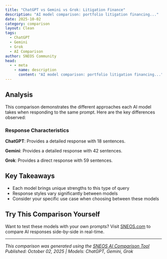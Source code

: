 ```yaml
---
title: "ChatGPT vs Gemini vs Grok: Litigation Finance"
description: "AI model comparison: portfolio litigation financing..."
date: 2025-10-02
category: comparison
layout: Clean
tags:
  - ChatGPT
  - Gemini
  - Grok
  - AI Comparison
author: SNEOS Community
head:
  - - meta
    - name: description
      content: "AI model comparison: portfolio litigation financing..."
---
```


<ChatComparison
  title="ChatGPT vs Gemini vs Grok: Litigation Finance"
  prompt="portfolio litigation financing"
  :responses='{
    "ChatGPT": "**Portfolio Litigation Financing** refers to a type of legal funding where a third-party financier provides capital to fund multiple lawsuits or legal claims brought by a plaintiff or a law firm, rather than just financing a single lawsuit. This approach allows the plaintiff or law firm to receive funding for a portfolio (a group) of cases, helping manage cash flow, reduce financial risk, and support sustained litigation efforts.\n\n### Key Features of Portfolio Litigation Financing:\n- **Multiple Cases Funded**: Instead of financing a single claim, the financier supports a group of related or unrelated cases under a portfolio agreement.\n- **Risk Diversification**: Because the financier invests in a portfolio of cases, the risk is spread across multiple claims, reducing exposure compared to single-case financing.\n- **Non-Recourse Funding**: Typically, financing is provided on a non-recourse basis, meaning the financier only gets repaid if the cases are successful.\n- **Capital for Legal Expenses**: The funds can be used to pay attorney fees, expert witness fees, court costs, and other litigation-related expenses.\n- **Alignment of Interests**: Since repayment depends on successful case outcomes, financiers have an interest in the strength and management of the portfolio.\n\n### Who Uses Portfolio Litigation Financing?\n- **Law Firms**: To finance multiple cases without putting the firm\u2019s capital at risk.\n- **Corporations**: To manage the cost of multiple related or unrelated claims.\n- **Plaintiffs**: Especially in scenarios involving multiple claims or class actions.\n\n### Benefits:\n- Improves cash flow and financial stability during litigation.\n- Allows pursuit of meritorious cases that otherwise might be unaffordable.\n- Enables strategic management of multiple claims.\n\n### Considerations:\n- Financing agreements typically involve thorough due diligence on the portfolio.\n- Terms are negotiated based on the risk profile of the portfolio.\n- Not all types of cases may be eligible; financiers often prefer cases with strong merits and potential high recovery.\n\n---\n\nIf you want specific examples of providers, process details, or market insights on portfolio litigation financing, please let me know!",
    "Gemini": "Portfolio litigation financing (PLF) is a type of litigation funding where a funder provides capital to a law firm or company to pursue *multiple* legal claims in exchange for a portion of the proceeds from successful cases.  Unlike single-case financing, PLF involves a package or basket of claims.\n\nHere\u0027s a breakdown of key aspects of portfolio litigation financing:\n\n**Key Features:**\n\n*   **Multiple Claims:**  The defining characteristic. It\u0027s not about funding one specific case, but a group of cases.\n*   **Diversification of Risk:** For the funder, PLF offers a significant advantage.  By investing in multiple cases, they mitigate the risk associated with any single case failing.  One or two large wins can often offset losses from less successful claims.\n*   **Law Firm or Corporate Client:**  PLF is typically used by law firms to help manage cash flow, expand their practice, or take on more complex cases. It is also used by corporations to monetize legal assets without impacting their balance sheets.\n*   **Non-Recourse:** The funder only gets paid if the cases are successful. If the cases are lost or settled for less than expected, the funder bears the loss.\n*   **Due Diligence:** Funders conduct thorough due diligence on the portfolio of claims, assessing the merits of each case, the potential recovery, and the legal team involved. This is more complex than single-case funding due to the volume of information.\n*   **Control:** While the funder provides the capital, the law firm or company typically retains control over the litigation strategy and settlement decisions (though agreements often include provisions for consultation and oversight).\n*   **Return on Investment (ROI):** Funders expect a significant return on their investment to compensate for the risk they are taking. This return is usually structured as a percentage of the recovery or a multiple of the investment.\n\n**Benefits for Law Firms and Companies:**\n\n*   **Cash Flow Management:** PLF can provide a consistent stream of capital to cover litigation expenses, allowing firms to take on more cases or invest in their business.\n*   **Risk Sharing:**  Transfers the financial risk of litigation to the funder.\n*   **Increased Capacity:** Enables firms to pursue more complex or time-consuming cases that they might not otherwise be able to afford.\n*   **Monetization of Legal Assets:** For companies, PLF allows them to unlock the value of potential legal recoveries without impacting their balance sheet or core business operations.\n*   **Strategic Alignment:** Can align the interests of the law firm and the funder, encouraging efficient and effective litigation strategies.\n*   **Negotiating Leverage:** Knowing that the firm has access to significant financial resources can strengthen their negotiating position.\n\n**Benefits for Funders:**\n\n*   **Diversified Risk:**  The biggest advantage, spreading the risk across multiple claims.\n*   **Potential for High Returns:** Successful portfolios can generate substantial returns on investment.\n*   **Opportunity to Partner with Skilled Litigators:** Funders often work with experienced and successful law firms, increasing the likelihood of positive outcomes.\n\n**Drawbacks:**\n\n*   **Cost:** PLF is an expensive form of capital.  The funder takes a significant portion of the recovery.\n*   **Loss of Control (to some extent):** While law firms generally retain control of the litigation, funders often have input and oversight.  This can lead to disagreements over strategy.\n*   **Due Diligence Burden:** The due diligence process is intensive and can be time-consuming for both the law firm and the funder.\n*   **Complexity:** Portfolio financing agreements can be complex and require careful negotiation.\n*   **Potential Conflicts of Interest:**  Must be carefully managed, especially regarding settlement decisions and allocation of resources across the portfolio.\n\n**Types of Claims Suitable for PLF:**\n\n*   Commercial disputes (breach of contract, fraud, intellectual property infringement, etc.)\n*   Bankruptcy litigation\n*   International arbitration\n*   Mass torts (sometimes)\n*   Enforcement of judgments\n\n**Key Considerations When Evaluating PLF:**\n\n*   **Merits of the Claims:** The underlying strength of the legal claims is paramount.\n*   **Potential Recovery:**  The expected value of the potential recovery needs to be significant enough to justify the cost of funding.\n*   **Legal Team:** The experience and expertise of the law firm are critical.\n*   **Funding Terms:** The terms of the funding agreement (percentage of recovery, control provisions, etc.) must be carefully negotiated.\n*   **Funder\u0027s Reputation and Experience:**  Choose a funder with a proven track record and a strong understanding of the litigation landscape.\n*   **Duration of the Litigation:** The expected time it will take to resolve the cases.\n\n**In summary, portfolio litigation financing can be a valuable tool for law firms and companies looking to manage risk, expand their practice, or monetize legal assets. However, it is crucial to carefully consider the costs, benefits, and potential drawbacks before entering into a PLF agreement.**\n",
    "Grok": "Portfolio litigation financing is a form of third-party funding where a financier or investment firm provides capital to support a portfolio of legal claims or lawsuits, rather than funding a single case. This approach is often used by law firms, claimants, or corporations to manage the financial risks and costs associated with pursuing multiple legal actions. Below is a detailed explanation of portfolio litigation financing:\n\n### What is Portfolio Litigation Financing?\nPortfolio litigation financing involves a funder agreeing to finance a group of cases or legal claims under a single agreement. The funder provides capital to cover legal fees, expert costs, court fees, and other expenses associated with the litigation. In return, the funder typically receives a share of the proceeds from successful cases, often structured as a percentage of the recovery or a multiple of the invested capital.\n\nUnlike single-case financing, portfolio financing spreads the risk across multiple cases, as the success of one or more cases can offset losses from others. This model is particularly attractive to funders because it diversifies their exposure and increases the likelihood of a positive return on investment.\n\n### Key Features of Portfolio Litigation Financing\n1. **Diversified Risk**: By funding a portfolio of cases, the financial risk is spread across multiple outcomes. If some cases are unsuccessful, others may still yield returns.\n2. **Multiple Cases or Claimants**: The portfolio can include cases from a single law firm, multiple claimants, or a corporation with numerous legal disputes.\n3. **Cross-Collateralization**: Often, the financing agreement allows the proceeds from successful cases to cover losses from unsuccessful ones within the portfolio.\n4. **Long-Term Investment**: Portfolio financing is typically a longer-term commitment compared to single-case funding, as it may involve cases at different stages of litigation.\n5. **Customized Terms**: The terms of financing, such as the funder\u2019s share of recoveries or repayment structure, are often tailored to the specific portfolio and risk profile.\n\n### Who Uses Portfolio Litigation Financing?\n- **Law Firms**: Law firms may use portfolio financing to fund a group of client cases, particularly in contingency fee arrangements where they bear significant upfront costs.\n- **Corporations**: Companies with multiple legal disputes (e.g., intellectual property, contract disputes, or mass tort claims) may use portfolio financing to manage litigation costs.\n- **Claimants**: Groups of claimants, such as in class actions or mass torts, may pool their claims into a portfolio for financing.\n- **Hedge Funds and Investment Firms**: These entities often act as funders, seeking to invest in litigation as an alternative asset class with potentially high returns.\n\n### Benefits of Portfolio Litigation Financing\n1. **Risk Mitigation**: Diversification across multiple cases reduces the financial risk for both the funder and the funded party.\n2. **Access to Justice**: Claimants or firms with limited resources can pursue meritorious claims without the burden of upfront legal costs.\n3. **Cost Management**: It allows law firms and corporations to manage cash flow by offloading litigation expenses to a third party.\n4. **Higher Potential Returns for Funders**: Successful cases within the portfolio can generate significant returns, especially in high-stakes litigation.\n\n### Challenges and Risks\n1. **Complexity**: Managing a portfolio of cases can be administratively complex, requiring detailed agreements and oversight.\n2. **Uncertain Outcomes**: Litigation is inherently unpredictable, and even a diversified portfolio may result in losses if many cases fail.\n3. **Ethical Concerns**: There are ongoing debates about the role of third-party funding in litigation, including potential conflicts of interest or the influence of funders on case strategy.\n4. **Regulatory Issues**: Litigation financing is subject to varying regulations across jurisdictions, and some regions may impose restrictions or disclosure requirements.\n5. **High Costs**: The funder\u2019s share of recoveries can be substantial, reducing the net proceeds for claimants or law firms.\n\n### Common Applications\n- **Class Actions and Mass Torts**: Financing large groups of claimants pursuing similar claims, such as in cases involving defective products, environmental harm, or securities fraud.\n- **Commercial Litigation**: Supporting businesses in disputes over contracts, intellectual property, or antitrust issues.\n- **International Arbitration**: Funding portfolios of arbitration claims, often involving cross-border disputes.\n\n### How It Works\n1. **Assessment**: The funder evaluates the portfolio of cases based on their merits, potential damages, likelihood of success, and duration.\n2. **Agreement**: A financing agreement is negotiated, outlining the funding amount, repayment terms, and share of proceeds for the funder.\n3. **Disbursement**: The funder provides capital to cover legal costs as needed during the litigation process.\n4. **Resolution and Repayment**: Once cases in the portfolio are resolved (via settlement or judgment), the funder receives their agreed-upon return from the proceeds, often with priority over other distributions.\n\n### Conclusion\nPortfolio litigation financing is a growing and innovative solution for managing the high costs and risks of litigation. It provides access to justice for claimants and financial flexibility for law firms and corporations, while offering funders an opportunity to invest in legal claims as an alternative asset class. However, it requires careful structuring, due diligence, and consideration of ethical and regulatory implications. If you\u2019re considering portfolio litigation financing, consulting with legal and financial experts familiar with this field is crucial."
  }'
  published-date="00:01"
/>

## Analysis

This comparison demonstrates the different approaches each AI model takes when responding to the same prompt. Here are the key differences observed:

### Response Characteristics

**ChatGPT**: Provides a detailed response with 18 sentences. 

**Gemini**: Provides a detailed response with 42 sentences. 

**Grok**: Provides a direct response with 59 sentences. 

## Key Takeaways

- Each model brings unique strengths to this type of query
- Response styles vary significantly between models
- Consider your specific use case when choosing between these models

## Try This Comparison Yourself

Want to test these models with your own prompts? Visit [SNEOS.com](https://sneos.com) to compare AI responses side-by-side in real-time.

---

*This comparison was generated using the [SNEOS AI Comparison Tool](https://sneos.com)*
*Published: October 02, 2025 | Models: ChatGPT, Gemini, Grok*
